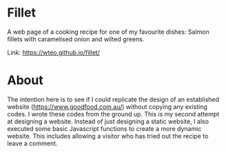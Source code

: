 # Fillet
A web page of a cooking recipe for one of my favourite dishes: Salmon fillets with caramelised onion and wilted greens.

Link: https://wteo.github.io/fillet/ 

# About
The intention here is to see if I could replicate the design of an established website (https://www.goodfood.com.au/) without copying any existing codes.
I wrote these codes from the ground up. This is my second attempt at designing a website. Instead of just designing a static website, I also executed some basic Javascript functions to create a more dynamic website. This includes allowing a visitor who has tried out the recipe to leave a comment. 
